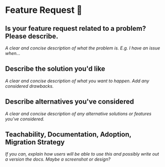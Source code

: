 # Feature Request 🚀

## Is your feature request related to a problem? Please describe.
*A clear and concise description of what the problem is. E.g. I have an issue when...*


## Describe the solution you'd like
*A clear and concise description of what you want to happen. Add any considered drawbacks.*


## Describe alternatives you've considered
*A clear and concise description of any alternative solutions or features you've considered.*


## Teachability, Documentation, Adoption, Migration Strategy
*If you can, explain how users will be able to use this and possibly write out a version the docs. Maybe a screenshot or design?*
